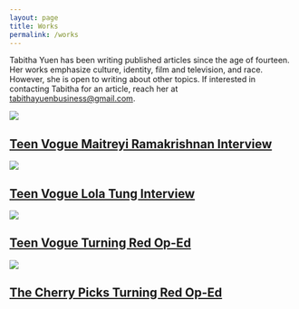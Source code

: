 ```yaml
---
layout: page
title: Works
permalink: /works
---
```



Tabitha Yuen has been writing published articles since the age of fourteen. Her works emphasize culture, identity, film and television, and race. However, she is open to writing about other topics. If interested in contacting Tabitha for an article, reach her at tabithayuenbusiness@gmail.com.

<img src="{{ site.baseurl }}/assets/img/maitreyi ramakrishnan.jpg">

## [Teen Vogue Maitreyi Ramakrishnan Interview](https://www.teenvogue.com/story/never-have-i-ever-season-3-maitreyi-ramakrishnan-interview)

<img src="{{ site.baseurl }}/assets/img/lolatung.jpg">

## [Teen Vogue Lola Tung Interview](https://www.teenvogue.com/story/the-summer-i-turned-pretty-star-lola-tung-on-self-love-asian-representation-and-taylor-swift)

<img src="{{ site.baseurl }}/assets/img/teenvoguemei.jpg">

## [Teen Vogue Turning Red Op-Ed](https://www.teenvogue.com/story/turning-red-made-me-feel-understood-as-a-chinese-american-teen)

<img src="{{ site.baseurl }}/assets/img/turningredcherry.jpg">

## [The Cherry Picks Turning Red Op-Ed](https://www.thecherrypicks.com/stories/turning-red-teenage-girl/)
